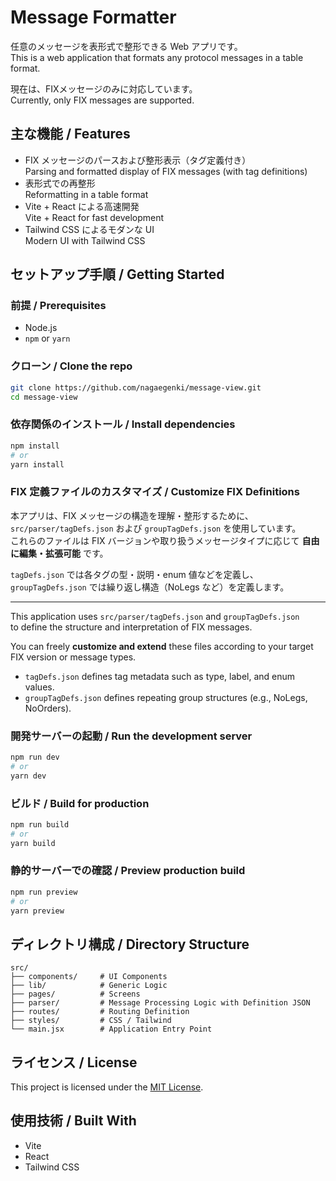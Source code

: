 # Message Formatter

任意のメッセージを表形式で整形できる Web アプリです。  
This is a web application that formats any protocol messages in a table format.

現在は、FIXメッセージのみに対応しています。  
Currently, only FIX messages are supported.

## 主な機能 / Features

- FIX メッセージのパースおよび整形表示（タグ定義付き）  
Parsing and formatted display of FIX messages (with tag definitions)
- 表形式での再整形  
Reformatting in a table format
- Vite + React による高速開発  
Vite + React for fast development
- Tailwind CSS によるモダンな UI  
Modern UI with Tailwind CSS

## セットアップ手順 / Getting Started

### 前提 / Prerequisites

- Node.js
- `npm` or `yarn`

### クローン / Clone the repo

```bash
git clone https://github.com/nagaegenki/message-view.git
cd message-view
```

### 依存関係のインストール / Install dependencies

```bash
npm install
# or
yarn install
```

### FIX 定義ファイルのカスタマイズ / Customize FIX Definitions

本アプリは、FIX メッセージの構造を理解・整形するために、`src/parser/tagDefs.json` および `groupTagDefs.json` を使用しています。  
これらのファイルは FIX バージョンや取り扱うメッセージタイプに応じて **自由に編集・拡張可能** です。

`tagDefs.json` では各タグの型・説明・enum 値などを定義し、  
`groupTagDefs.json` では繰り返し構造（NoLegs など）を定義します。

---

This application uses `src/parser/tagDefs.json` and `groupTagDefs.json`  
to define the structure and interpretation of FIX messages.

You can freely **customize and extend** these files according to your target FIX version or message types.

- `tagDefs.json` defines tag metadata such as type, label, and enum values.
- `groupTagDefs.json` defines repeating group structures (e.g., NoLegs, NoOrders).


### 開発サーバーの起動 / Run the development server

```bash
npm run dev
# or 
yarn dev
```

### ビルド / Build for production

```bash
npm run build
# or
yarn build
```

### 静的サーバーでの確認 / Preview production build

```bash
npm run preview
# or
yarn preview
```

## ディレクトリ構成 / Directory Structure

```plaintext
src/
├── components/     # UI Components
├── lib/            # Generic Logic
├── pages/          # Screens
├── parser/         # Message Processing Logic with Definition JSON
├── routes/         # Routing Definition
├── styles/         # CSS / Tailwind
└── main.jsx        # Application Entry Point
```

## ライセンス / License

This project is licensed under the [MIT License](./LICENSE).

## 使用技術 / Built With

- Vite
- React
- Tailwind CSS
